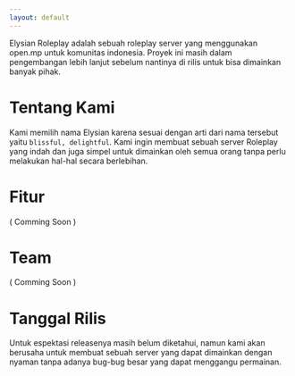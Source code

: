 ```yaml
---
layout: default
---
```


Elysian Roleplay adalah sebuah roleplay server yang menggunakan open.mp untuk komunitas indonesia. Proyek ini masih dalam pengembangan lebih lanjut sebelum nantinya di rilis untuk bisa dimainkan banyak pihak.

# Tentang Kami

Kami memilih nama Elysian karena sesuai dengan arti dari nama tersebut yaitu `blissful, delightful`. Kami ingin membuat sebuah server Roleplay yang indah dan juga simpel untuk dimainkan oleh semua orang tanpa perlu melakukan hal-hal secara berlebihan.

# Fitur
( Comming Soon )

# Team
( Comming Soon )

# Tanggal Rilis

Untuk espektasi releasenya masih belum diketahui, namun kami akan berusaha untuk membuat sebuah server yang dapat dimainkan dengan nyaman tanpa adanya bug-bug besar yang dapat menggangu permainan.
